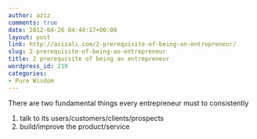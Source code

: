 ```yaml
---
author: aziz
comments: true
date: 2012-04-26 04:44:17+00:00
layout: post
link: http://azizali.com/2-prerequisite-of-being-an-entrepreneur/
slug: 2-prerequisite-of-being-an-entrepreneur
title: 2 prerequisite of being an entrepreneur
wordpress_id: 219
categories:
- Pure Wisdom
---
```


There are two fundamental things every entrepreneur must to consistently

1) talk to its users/customers/clients/prospects
2) build/improve the product/service
